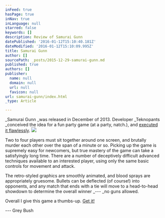```yaml
---
inFeed: true
hasPage: true
inNav: true
inLanguage: null
starred: false
keywords: []
description: Review of Samurai Gunn
datePublished: '2016-01-12T15:10:40.181Z'
dateModified: '2016-01-12T15:10:09.995Z'
title: Samurai Gunn
author: []
sourcePath: _posts/2015-12-29-samurai-gunn.md
published: true
authors: []
publisher:
  name: null
  domain: null
  url: null
  favicon: null
url: samurai-gunn/index.html
_type: Article

---
```

_Samurai Gunn _was released in December of 2013\. Developer _Teknopants _conceived the idea for a fun party game (at a party, natch.), and [executed it flawlessly][0].
![](https://s3-us-west-2.amazonaws.com/the-grid-img/p/0e632a6ee222f0dda5a9ada6fcdf13cc488e9a09.png)

Two to four players must sit together around one screen, and brutally murder each other over the span of a minute or so. Picking up the game is supremely easy for newcomers, but true mastery of the game can take a satisfyingly long time. There are a number of deceptively difficult advanced techniques available to an interested player, using only the same basic controls for movement and attack.

The retro-styled graphics are smoothly animated, and blood sprays are appropriately gruesome. Bullets can be deflected (of course!) into opponents, and any match that ends with a tie will move to a head-to-head showdown to determine the overall winner _--- _no guns allowed.

Overall I give this game a thumbs-up. [Get it!][1]

--- Grey Bush

[0]: https://youtu.be/kOf_AiaF_Jo
[1]: http://store.steampowered.com/app/239090/